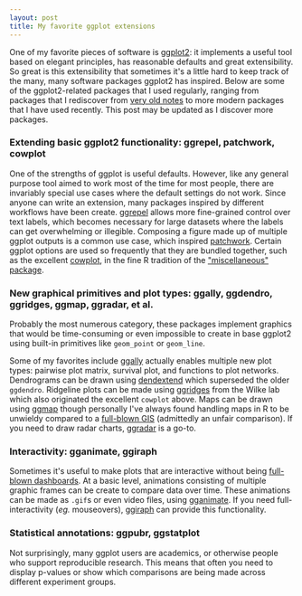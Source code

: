 ```yaml
---
layout: post
title: My favorite ggplot extensions
---
```


One of my favorite pieces of software is [ggplot2](https://ggplot2.tidyverse.org/): it implements a useful tool based on elegant principles, has reasonable defaults and great extensibility. So great is this extensibility that sometimes it's a little hard to keep track of the many, many software packages ggplot2 has inspired. Below are some of the ggplot2-related packages that I used regularly, ranging from packages that I rediscover from [very old notes](https://ptvan.github.io/LaTeX-notetaking) to more modern packages that I have used recently. This post may be updated as I discover more packages.

### Extending basic ggplot2 functionality: ggrepel, patchwork, cowplot

One of the strengths of ggplot is useful defaults. However, like any general purpose tool aimed to work most of the time for most people, there are invariably special use cases where the default settings do not work. Since anyone can write an extension, many packages inspired by different workflows have been create. [ggrepel](https://ggrepel.slowkow.com/) allows more fine-grained control over text labels, which becomes necessary for large datasets where the labels can get overwhelming or illegible. Composing a figure made up of multiple ggplot outputs is a common use case, which inspired [patchwork](https://patchwork.data-imaginist.com/articles/patchwork.html). Certain ggplot options are used so frequently that they are bundled together, such as the excellent [cowplot](https://github.com/wilkelab/cowplot), in the fine R tradition of the ["miscellaneous" package](https://cran.r-project.org/web/packages/Hmisc/index.html).

### New graphical primitives and plot types: ggally, ggdendro, ggridges, ggmap, ggradar, et al.

Probably the most numerous category, these packages implement graphics that would be time-consuming or even impossible to create in base ggplot2 using built-in primitives like `geom_point` or `geom_line`. 

Some of my favorites include [ggally](https://ggobi.github.io/ggally/) actually enables multiple new plot types: pairwise plot matrix, survival plot, and functions to plot networks. Dendrograms can be drawn using [dendextend](https://github.com/talgalili/dendextend) which superseded the older `ggdendro`. Ridgeline plots can be made using [ggridges](https://wilkelab.org/ggridges/articles/introduction.html) from the Wilke lab which also originated the excellent `cowplot` above. Maps can be drawn using [ggmap](https://github.com/dkahle/ggmap) though personally I've always found handling maps in R to be unwieldy compared to a [full-blown GIS](https://ptvan.github.io/analyzing-geographic-data/) (admittedly an unfair comparison). If you need to draw radar charts, [ggradar](https://github.com/ricardo-bion/ggradar) is a go-to. 

### Interactivity: gganimate, ggiraph

Sometimes it's useful to make plots that are interactive without being [full-blown dashboards](https://ptvan.github.io/Python-interactive-dataviz/). At a basic level, animations consisting of multiple graphic frames can be create to compare data over time. These animations can be made as `.gif`s or even video files, using [gganimate](https://gganimate.com/). If you need full-interactivity (_eg._ mouseovers), [ggiraph](https://github.com/davidgohel/ggiraph) can provide this functionality.

### Statistical annotations: ggpubr, ggstatplot

Not surprisingly, many ggplot users are academics, or otherwise people who support reproducible research. This means that often you need to display p-values or show which comparisons are being made across different experiment groups. 